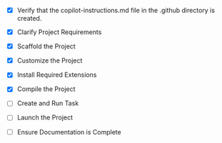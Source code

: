 <!-- Use this file to provide workspace-specific custom instructions to Copilot. For more details, visit https://code.visualstudio.com/docs/copilot/copilot-customization#_use-a-githubcopilotinstructionsmd-file -->
- [x] Verify that the copilot-instructions.md file in the .github directory is created.

- [x] Clarify Project Requirements
	<!-- Project: VS Code extension "Auto Git Message" with TypeScript for AI-powered Git commit messages using OpenAI API -->

- [x] Scaffold the Project
	<!-- VS Code extension scaffolded with TypeScript, package.json configured with commands, settings, and menus -->

- [x] Customize the Project
	<!-- Project customized with full Auto Git Message functionality: OpenAI integration, Git staged changes reading, secure API key storage, multiple commit message styles, Source Control integration -->

- [x] Install Required Extensions
	<!-- No additional extensions required for this project -->

- [x] Compile the Project
	<!-- Project compiled successfully with npm run compile and npm run lint -->

- [ ] Create and Run Task
	<!--
	Verify that all previous steps have been completed.
	Check https://code.visualstudio.com/docs/debugtest/tasks to determine if the project needs a task. If so, use the create_and_run_task to create and launch a task based on package.json, README.md, and project structure.
	Skip this step otherwise.
	 -->

- [ ] Launch the Project
	<!--
	Verify that all previous steps have been completed.
	Prompt user for debug mode, launch only if confirmed.
	 -->

- [ ] Ensure Documentation is Complete
	<!--
	Verify that all previous steps have been completed.
	Verify that README.md and the copilot-instructions.md file in the .github directory exists and contains current project information.
	Clean up the copilot-instructions.md file in the .github directory by removing all HTML comments.
	 -->